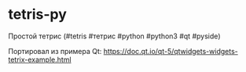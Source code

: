 # tetris-py
Простой тетрис (#tetris #тетрис #python #python3 #qt #pyside)

Портировал из примера Qt: https://doc.qt.io/qt-5/qtwidgets-widgets-tetrix-example.html
